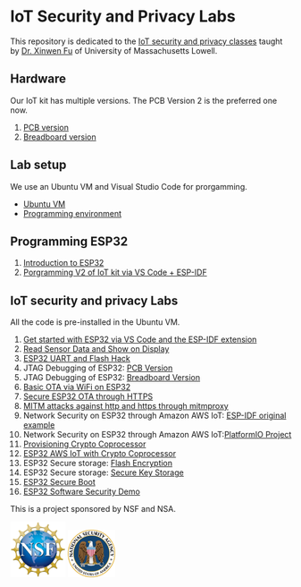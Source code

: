 # IoT Security and Privacy Labs


This repository is dedicated to the [IoT security and privacy classes](http://www.cs.uml.edu/~xinwenfu/Teaching.html) taught by [Dr. Xinwen Fu](http://www.cs.uml.edu/~xinwenfu/index.html) of University of Massachusetts Lowell. 

## Hardware
Our IoT kit has multiple versions. The PCB Version 2 is the preferred one now.
1. [PCB version](https://github.com/xinwenfu/SaTC-PCB)
2. [Breadboard version](Breadboard)

## Lab setup
We use an Ubuntu VM and Visual Studio Code for prorgamming.
- [Ubuntu VM](UbuntuVM)
- [Programming environment](Programming/Environment)

## Programming ESP32
1. [Introduction to ESP32](https://github.com/xinwenfu/IoT/tree/main/Programming/ESP32)
2. [Porgramming V2 of IoT kit via VS Code + ESP-IDF](https://github.com/xinwenfu/IoT/tree/main/Programming/ProgramV2)

## IoT security and privacy Labs
All the code is pre-installed in the Ubuntu VM.

1. [Get started with ESP32 via VS Code and the ESP-IDF extension](https://github.com/xinwenfu/tst-dht-lab)
2. [Read Sensor Data and Show on Display](https://github.com/DaintyJet/ESP32-Display)
3. [ESP32 UART and Flash Hack](https://github.com/xinwenfu/ESP32-UART-and-Flash-Hack)
4. JTAG Debugging of ESP32: [PCB Version](https://github.com/PBearson/ESP32-PCB-With-ESP-PROG-Demo)
5. JTAG Debugging of ESP32: [Breadboard Version](https://github.com/PBearson/ESP32-With-ESP-PROG-Demo)
6. [Basic OTA via WiFi on ESP32](https://github.com/xinwenfu/ota)
7. [Secure ESP32 OTA through HTTPS](https://github.com/PBearson/Get-Started-With-ESP32-OTA)
8. [MITM attacks against http and https through mitmproxy](https://github.com/xinwenfu/mitmproxy-get)
9. Network Security on ESP32 through Amazon AWS IoT: [ESP-IDF original example](https://github.com/xinwenfu/Network-Security-on-ESP32)
10. Network Security on ESP32 through Amazon AWS IoT:[PlatformIO Project](https://github.com/xinwenfu/platformio-espidf-aws-iot)
11. [Provisioning Crypto Coprocessor](https://github.com/PBearson/Provision-ECC608)
12. [ESP32 AWS IoT with Crypto Coprocessor](https://github.com/PBearson/esp-aws-iot/blob/master/)
13. ESP32 Secure storage: [Flash Encryption](https://github.com/PBearson/ESP32_Flash_Encryption_Tutorial)
14. ESP32 Secure storage: [Secure Key Storage](https://github.com/PBearson/ESP32_Secure_Key_Storage_Tutorial)
15. [ESP32 Secure Boot](https://github.com/PBearson/ESP32_Secure_Boot_Tutorial)
16. [ESP32 Software Security Demo](https://github.com/PBearson/ESP32_Remote_Attack_Tutorial)

This is a project sponsored by NSF and NSA. 

<img src="imgs/NSF_logo.png" height=100> <img src="imgs/NSA.png" height=85> 
